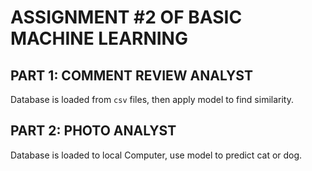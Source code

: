 # ASSIGNMENT #2 OF BASIC MACHINE LEARNING
## PART 1: COMMENT REVIEW ANALYST
Database is loaded from `csv` files, then apply model to find similarity.
## PART 2: PHOTO ANALYST
Database is loaded to local Computer, use model to predict cat or dog.
